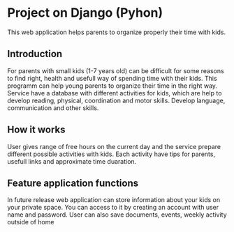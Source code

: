 # Project on Django (Pyhon)
This web application helps parents to organize properly their time with kids. 
## Introduction
For parents with small kids (1-7 years old) can be difficult for some reasons to find right, health and usefull way of spending time with their kids.
This programm can help young parents to organize their time in the right way. 
Service have a database with different activities for kids, which are help to develop reading, physical, coordination and motor skills. Develop language, communication and other skills.
## How it works
User gives range of free hours on the current day and the service prepare different possible activities with kids. Each activity have tips for parents, usefull links and approximate time duaration.
## Feature application functions
In future release web application can store information about your kids on your private space. You can access to it by creating an account with user name and password. 
User can also save documents, events, weekly activity outside of home

